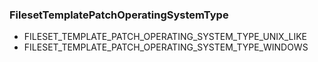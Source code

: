 ### FilesetTemplatePatchOperatingSystemType
- FILESET_TEMPLATE_PATCH_OPERATING_SYSTEM_TYPE_UNIX_LIKE
- FILESET_TEMPLATE_PATCH_OPERATING_SYSTEM_TYPE_WINDOWS

